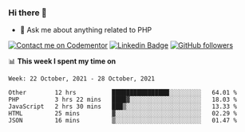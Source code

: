 ### Hi there 👋

<!--
**mustafaculban/mustafaculban** is a ✨ _special_ ✨ repository because its `README.md` (this file) appears on your GitHub profile.

Here are some ideas to get you started:

- 🌱 I’m currently learning ...
- 👯 I’m looking to collaborate on ...
- 🤔 I’m looking for help with ...
- 📫 How to reach me: ...
- 😄 Pronouns: ...
- ⚡ Fun fact: ...

-->
- 💬 Ask me about anything related to PHP

[![Contact me on Codementor](https://www.codementor.io/m-badges/karamusluk/book-session.svg)](https://www.codementor.io/@karamusluk?refer=badge)
[![Linkedin Badge](https://img.shields.io/badge/-Mustafa%20Culban-blue?style=social&logo=Linkedin&logoColor=blue&link=https://www.linkedin.com/in/mustafaculban/)](https://www.linkedin.com/in/mustafaculban/) 
[![GitHub followers](https://img.shields.io/github/followers/karamusluk?label=Follow&style=social)](https://github.com/karamusluk/?tab=follow)


📊 **This week I spent my time on**
<!--START_SECTION:waka-->
```text
Week: 22 October, 2021 - 28 October, 2021

Other        12 hrs          ████████████████░░░░░░░░░   64.01 % 
PHP          3 hrs 22 mins   ████▓░░░░░░░░░░░░░░░░░░░░   18.03 % 
JavaScript   2 hrs 30 mins   ███▒░░░░░░░░░░░░░░░░░░░░░   13.33 % 
HTML         25 mins         ▓░░░░░░░░░░░░░░░░░░░░░░░░   02.29 % 
JSON         16 mins         ▒░░░░░░░░░░░░░░░░░░░░░░░░   01.47 % 
```
<!--END_SECTION:waka-->

